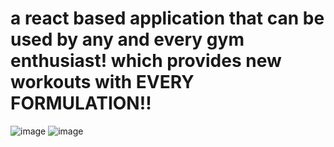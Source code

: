 # a react based application that can be used by any and every gym enthusiast! which provides new workouts with EVERY FORMULATION!!
![image](https://github.com/user-attachments/assets/027da855-4d33-4548-b658-8fbeb1914a3b)
![image](https://github.com/user-attachments/assets/6b9d541f-f18a-4c5f-a592-06b3aad8c729)



